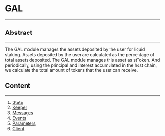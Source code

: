 # GAL

---

## Abstract

---
The GAL module manages the assets deposited by the user for liquid staking. 
Assets deposited by the user are calculated as the percentage of total assets deposited. 
The GAL module manages this asset as stToken. 
And periodically, using the principal and interest accumulated in the host chain, 
we calculate the total amount of tokens that the user can receive.

## Content

---
1. [State](01_state.md)
2. [Keeper](02_keepers.md)
3. [Messages](03_messages.md)
4. [Events](04_events.md)
5. [Parameters](05_params.md)
6. [Client](06_client.md)